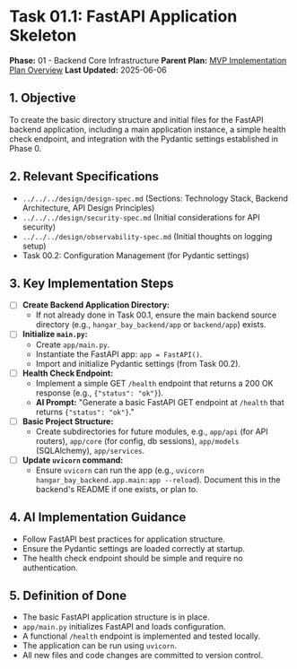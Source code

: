 # Task 01.1: FastAPI Application Skeleton

**Phase:** 01 - Backend Core Infrastructure
**Parent Plan:** [MVP Implementation Plan Overview](../00-mvp-implementation-plan-overview.md)
**Last Updated:** 2025-06-06

## 1. Objective

To create the basic directory structure and initial files for the FastAPI backend application, including a main application instance, a simple health check endpoint, and integration with the Pydantic settings established in Phase 0.

## 2. Relevant Specifications

*   `../../../design/design-spec.md` (Sections: Technology Stack, Backend Architecture, API Design Principles)
*   `../../../design/security-spec.md` (Initial considerations for API security)
*   `../../../design/observability-spec.md` (Initial thoughts on logging setup)
*   Task 00.2: Configuration Management (for Pydantic settings)

## 3. Key Implementation Steps

*   [ ] **Create Backend Application Directory:**
    *   If not already done in Task 00.1, ensure the main backend source directory (e.g., `hangar_bay_backend/app` or `backend/app`) exists.
*   [ ] **Initialize `main.py`:**
    *   Create `app/main.py`.
    *   Instantiate the FastAPI app: `app = FastAPI()`.
    *   Import and initialize Pydantic settings (from Task 00.2).
*   [ ] **Health Check Endpoint:**
    *   Implement a simple GET `/health` endpoint that returns a 200 OK response (e.g., `{"status": "ok"}`).
    *   **AI Prompt:** "Generate a basic FastAPI GET endpoint at `/health` that returns `{"status": "ok"}`."
*   [ ] **Basic Project Structure:**
    *   Create subdirectories for future modules, e.g., `app/api` (for API routers), `app/core` (for config, db sessions), `app/models` (SQLAlchemy), `app/services`.
*   [ ] **Update `uvicorn` command:**
    *   Ensure `uvicorn` can run the app (e.g., `uvicorn hangar_bay_backend.app.main:app --reload`). Document this in the backend's README if one exists, or plan to.

## 4. AI Implementation Guidance

*   Follow FastAPI best practices for application structure.
*   Ensure the Pydantic settings are loaded correctly at startup.
*   The health check endpoint should be simple and require no authentication.

## 5. Definition of Done

*   The basic FastAPI application structure is in place.
*   `app/main.py` initializes FastAPI and loads configuration.
*   A functional `/health` endpoint is implemented and tested locally.
*   The application can be run using `uvicorn`.
*   All new files and code changes are committed to version control.
